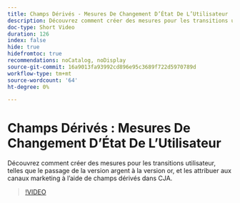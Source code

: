 ```yaml
---
title: Champs Dérivés - Mesures De Changement D’État De L’Utilisateur
description: Découvrez comment créer des mesures pour les transitions utilisateur, telles que le passage de la version argent à la version or, et les attribuer aux canaux marketing à l’aide de champs dérivés dans CJA.
doc-type: Short Video
duration: 126
index: false
hide: true
hidefromtoc: true
recommendations: noCatalog, noDisplay
source-git-commit: 16a9013fa93992cd896e95c3689f722d5970789d
workflow-type: tm+mt
source-wordcount: '64'
ht-degree: 0%

---
```



# Champs Dérivés : Mesures De Changement D’État De L’Utilisateur

Découvrez comment créer des mesures pour les transitions utilisateur, telles que le passage de la version argent à la version or, et les attribuer aux canaux marketing à l’aide de champs dérivés dans CJA.

<!-- 85_S103_3442450_125_derived-fields-user-state-change-metrics -->
>[!VIDEO](https://video.tv.adobe.com/v/3458355/?learn=on&enablevpops=true)
